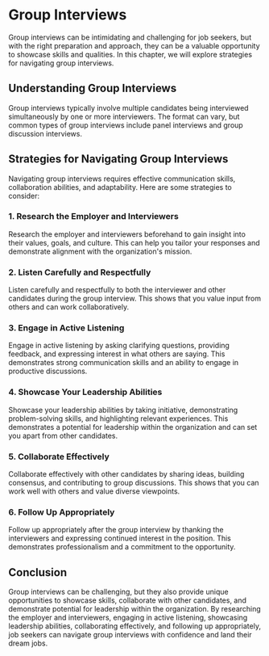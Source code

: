 Group Interviews
=======================================================================

Group interviews can be intimidating and challenging for job seekers, but with the right preparation and approach, they can be a valuable opportunity to showcase skills and qualities. In this chapter, we will explore strategies for navigating group interviews.

Understanding Group Interviews
------------------------------

Group interviews typically involve multiple candidates being interviewed simultaneously by one or more interviewers. The format can vary, but common types of group interviews include panel interviews and group discussion interviews.

Strategies for Navigating Group Interviews
------------------------------------------

Navigating group interviews requires effective communication skills, collaboration abilities, and adaptability. Here are some strategies to consider:

### 1. Research the Employer and Interviewers

Research the employer and interviewers beforehand to gain insight into their values, goals, and culture. This can help you tailor your responses and demonstrate alignment with the organization's mission.

### 2. Listen Carefully and Respectfully

Listen carefully and respectfully to both the interviewer and other candidates during the group interview. This shows that you value input from others and can work collaboratively.

### 3. Engage in Active Listening

Engage in active listening by asking clarifying questions, providing feedback, and expressing interest in what others are saying. This demonstrates strong communication skills and an ability to engage in productive discussions.

### 4. Showcase Your Leadership Abilities

Showcase your leadership abilities by taking initiative, demonstrating problem-solving skills, and highlighting relevant experiences. This demonstrates a potential for leadership within the organization and can set you apart from other candidates.

### 5. Collaborate Effectively

Collaborate effectively with other candidates by sharing ideas, building consensus, and contributing to group discussions. This shows that you can work well with others and value diverse viewpoints.

### 6. Follow Up Appropriately

Follow up appropriately after the group interview by thanking the interviewers and expressing continued interest in the position. This demonstrates professionalism and a commitment to the opportunity.

Conclusion
----------

Group interviews can be challenging, but they also provide unique opportunities to showcase skills, collaborate with other candidates, and demonstrate potential for leadership within the organization. By researching the employer and interviewers, engaging in active listening, showcasing leadership abilities, collaborating effectively, and following up appropriately, job seekers can navigate group interviews with confidence and land their dream jobs.

